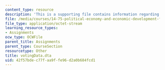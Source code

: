 ```yaml
---
content_type: resource
description: 'This is a supporting file contains information regarding Dataset: votingData.dta.'
file: /media/courses/14-75-political-economy-and-economic-development-fall-2012/42f57bdec77faa9ffe96d2a0b684fcd1_votingData.dta
file_type: application/octet-stream
learning_resource_types:
- Assignments
ocw_type: OCWFile
parent_title: Assignments
parent_type: CourseSection
resourcetype: Other
title: votingData.dta
uid: 42f57bde-c77f-aa9f-fe96-d2a0b684fcd1
---
```


